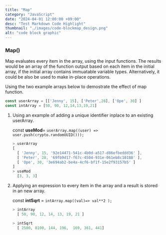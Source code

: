 ```yaml
---
title: "Map"
category: "JavaScript"
date: "2024-04-01 12:00:00 +09:00"
desc: "Test Markdown Code Highlight"
thumbnail: "./images/code-blockmap_design.png"
alt: "code block graphic"
---
```


### Map() ### 

Map evaluates every item in the array, using the input functions. The results would be an array of the function output based on each item in the initial array, if the initial array contains immuatable variable types. Alternatively, it could be also be used to make in-place operations. 

Using the two example arrays below to demostrate the effect of map function.

```js
const userArray = [['Jenny', 15], ['Peter',28], ['Ope', 30] ]
const intArray = [50, 90, 12,14,13,19,21]
```
1. Using an example of adding a unique identifier inplace to an existing userArray. 

    const __useMod__= ````userArray.map((user) => user.push(crypto.randomUUID()));````

      ```js
      > userArray
      [
        [ 'Jenny', 15, '92e14471-541c-4b0d-a517-d86efbeddd36' ],
        [ 'Peter', 28, '69fb9d17-f67c-4504-931e-061eb8c10188' ],
        [ 'Ope', 30, '3e694ab2-be4a-4cf6-bf1f-15e2f93157b5' ]
      ] 
      > useMod 
        [3, 3, 3]
      ```
2. Applying an expression to every item in the array and a result is stored in an new array.

    const __intSqrt__ = ```intArray.map((val)=> val**2 );```

    ```js 
    > intArray 
      [ 50, 90, 12, 14, 13, 19, 21 ]

    > intSqrt
      [ 2500, 8100, 144, 196,  169, 361, 441]

    ```
